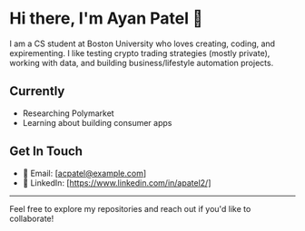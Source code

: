# Hi there, I'm Ayan Patel 👋

I am a CS student at Boston University who loves creating, coding, and expirementing. I like testing crypto trading strategies (mostly private), working with data, and building business/lifestyle automation projects.

## Currently

- Researching Polymarket
- Learning about building consumer apps


## Get In Touch

- 📧 Email: [acpatel@example.com]
- 💼 LinkedIn: [https://www.linkedin.com/in/apatel2/]

---

Feel free to explore my repositories and reach out if you'd like to collaborate!
